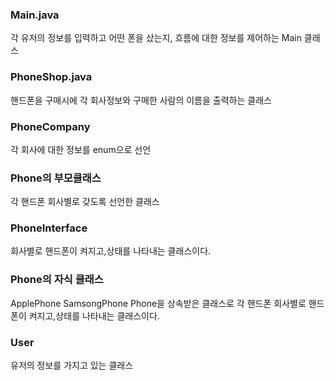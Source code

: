 ### Main.java
각 유저의 정보를 입력하고 어떤 폰을 샀는지, 흐름에 대한 정보를 제어하는 Main 클래스

### PhoneShop.java
핸드폰을 구매시에 각 회사정보와 구매한 사람의 이름을 출력하는 클래스

### PhoneCompany
각 회사에 대한 정보를 enum으로 선언

### Phone의 부모클래스
각 핸드폰 회사별로 갖도록 선언한 클래스

### PhoneInterface
 회사별로 핸드폰이 켜지고,상태를 나타내는 클래스이다.
 
### Phone의 자식 클래스
ApplePhone
SamsongPhone
Phone을 상속받은 클래스로 각 핸드폰 회사별로 핸드폰이 켜지고,상태를 나타내는 클래스이다.

### User
유저의 정보를 가지고 있는 클래스
